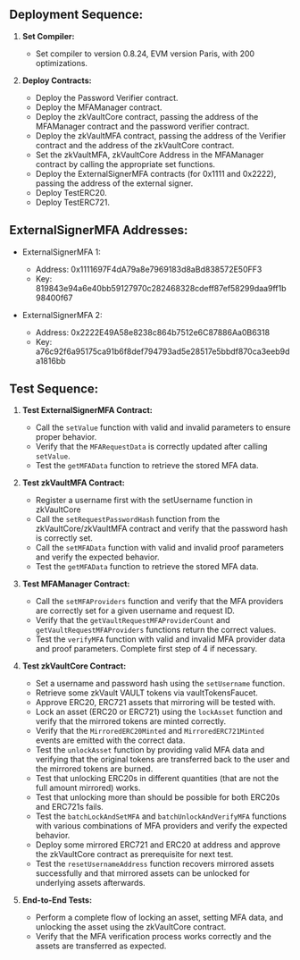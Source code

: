 ## Deployment Sequence:

1. **Set Compiler:**
   - Set compiler to version 0.8.24, EVM version Paris, with 200 optimizations.

2. **Deploy Contracts:**
   - Deploy the Password Verifier contract.
   - Deploy the MFAManager contract.
   - Deploy the zkVaultCore contract, passing the address of the MFAManager contract and the password verifier contract.
   - Deploy the zkVaultMFA contract, passing the address of the Verifier contract and the address of the zkVaultCore contract.
   - Set the zkVaultMFA, zkVaultCore Address in the MFAManager contract by calling the appropriate set functions.
   - Deploy the ExternalSignerMFA contracts (for 0x1111 and 0x2222), passing the address of the external signer.
   - Deploy TestERC20.
   - Deploy TestERC721.

## ExternalSignerMFA Addresses:

- ExternalSignerMFA 1:
  - Address: 0x1111697F4dA79a8e7969183d8aBd838572E50FF3
  - Key: 819843e94a6e40bb59127970c282468328cdeff87ef58299daa9ff1b98400f67

- ExternalSignerMFA 2:
  - Address: 0x2222E49A58e8238c864b7512e6C87886Aa0B6318
  - Key: a76c92f6a95175ca91b6f8def794793ad5e28517e5bbdf870ca3eeb9da1816bb

## Test Sequence:

1. **Test ExternalSignerMFA Contract:**
   - Call the `setValue` function with valid and invalid parameters to ensure proper behavior.
   - Verify that the `MFARequestData` is correctly updated after calling `setValue`.
   - Test the `getMFAData` function to retrieve the stored MFA data.

2. **Test zkVaultMFA Contract:**
   - Register a username first with the setUsername function in zkVaultCore
   - Call the `setRequestPasswordHash` function from the zkVaultCore/zkVaultMFA contract and verify that the password hash is correctly set.
   - Call the `setMFAData` function with valid and invalid proof parameters and verify the expected behavior.
   - Test the `getMFAData` function to retrieve the stored MFA data.

3. **Test MFAManager Contract:**
   - Call the `setMFAProviders` function and verify that the MFA providers are correctly set for a given username and request ID.
   - Verify that the `getVaultRequestMFAProviderCount` and `getVaultRequestMFAProviders` functions return the correct values.
   - Test the `verifyMFA` function with valid and invalid MFA provider data and proof parameters. Complete first step of 4 if necessary.

4. **Test zkVaultCore Contract:**
   - Set a username and password hash using the `setUsername` function.
   - Retrieve some zkVault VAULT tokens via vaultTokensFaucet.
   - Approve ERC20, ERC721 assets that mirroring will be tested with.
   - Lock an asset (ERC20 or ERC721) using the `lockAsset` function and verify that the mirrored tokens are minted correctly.
   - Verify that the `MirroredERC20Minted` and `MirroredERC721Minted` events are emitted with the correct data.
   - Test the `unlockAsset` function by providing valid MFA data and verifying that the original tokens are transferred back to the user and the mirrored tokens are burned.
   - Test that unlocking ERC20s in different quantities (that are not the full amount mirrored) works.
   - Test that unlocking more than should be possible for both ERC20s and ERC721s fails.
   - Test the `batchLockAndSetMFA` and `batchUnlockAndVerifyMFA` functions with various combinations of MFA providers and verify the expected behavior.
   - Deploy some mirrored ERC721 and ERC20 at address and approve the zkVaultCore contract as prerequisite for next test.
   - Test the `resetUsernameAddress` function recovers mirrored assets successfully and that mirrored assets can be unlocked for underlying assets afterwards. 

5. **End-to-End Tests:**
   - Perform a complete flow of locking an asset, setting MFA data, and unlocking the asset using the zkVaultCore contract.
   - Verify that the MFA verification process works correctly and the assets are transferred as expected.